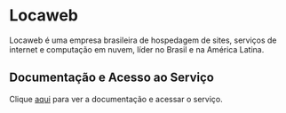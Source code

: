 # Locaweb

Locaweb é uma empresa brasileira de hospedagem de sites, serviços de internet e computação em nuvem, líder no Brasil e na América Latina.

## Documentação e Acesso ao Serviço

Clique [aqui](https://www.locaweb.com.br) para ver a documentação e acessar o serviço.